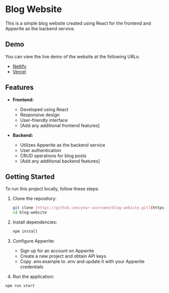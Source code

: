 # Blog Website

This is a simple blog website created using React for the frontend and Appwrite as the backend service.

## Demo

You can view the live demo of the website at the following URLs:
- [Netlify](https://blog-website-gautam.netlify.app/)
- [Vercel](https://blog-website-two-theta.vercel.app/)

## Features

- **Frontend:**
  - Developed using React
  - Responsive design
  - User-friendly interface
  - [Add any additional frontend features]

- **Backend:**
  - Utilizes Appwrite as the backend service
  - User authentication
  - CRUD operations for blog posts
  - [Add any additional backend features]

## Getting Started

To run this project locally, follow these steps:

1. Clone the repository:

   ```bash
   git clone [https://github.com/your-username/blog-website.git](https://github.com/agrawal542/blog-website.git)
   cd blog-website
2. Install dependencies:
   ```bash
   npm install
3. Configure Appwrite:
   - Sign up for an account on Appwrite
   - Create a new project and obtain API keys
   - Copy .env.example to .env and update it with your Appwrite credentials
4. Run the application:
  ```bash
  npm run start

